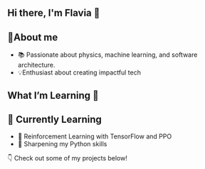 <h2 align="left">Hi there, I'm Flavia 👋</h2>


## 🌟About me
- 📚 Passionate about physics, machine learning, and software architecture.
- 💡Enthusiast about creating impactful tech
## What I’m Learning 🚀

## 🚀 Currently Learning

- 🤖 Reinforcement Learning with TensorFlow and PPO
- 🐍 Sharpening my Python skills

👇 Check out some of my projects below!
